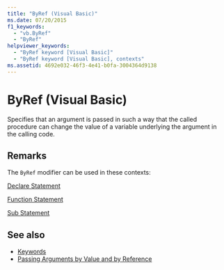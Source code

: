 ```yaml
---
title: "ByRef (Visual Basic)"
ms.date: 07/20/2015
f1_keywords: 
  - "vb.ByRef"
  - "ByRef"
helpviewer_keywords: 
  - "ByRef keyword [Visual Basic]"
  - "ByRef keyword [Visual Basic], contexts"
ms.assetid: 4692e032-46f3-4e41-b0fa-3004364d9138
---
```

# ByRef (Visual Basic)
Specifies that an argument is passed in such a way that the called procedure can change the value of a variable underlying the argument in the calling code.  
  
## Remarks  
 The `ByRef` modifier can be used in these contexts:  
  
 [Declare Statement](../../../visual-basic/language-reference/statements/declare-statement.md)  
  
 [Function Statement](../../../visual-basic/language-reference/statements/function-statement.md)  
  
 [Sub Statement](../../../visual-basic/language-reference/statements/sub-statement.md)  
  
## See also

- [Keywords](../../../visual-basic/language-reference/keywords/index.md)
- [Passing Arguments by Value and by Reference](../../../visual-basic/programming-guide/language-features/procedures/passing-arguments-by-value-and-by-reference.md)
